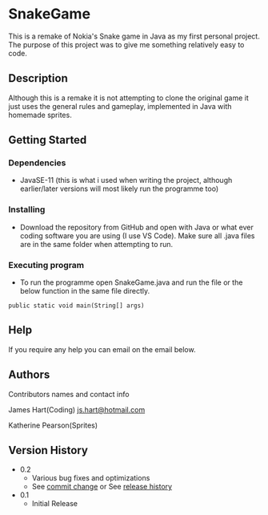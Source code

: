 # SnakeGame

This is a remake of Nokia's Snake game in Java as my first personal project. The purpose of this project was to give me something relatively easy to code.

## Description

Although this is a remake it is not attempting to clone the original game it just uses the general rules and gameplay, implemented in Java with homemade sprites.

## Getting Started

### Dependencies

* JavaSE-11 (this is what i used when writing the project, although earlier/later versions will most likely run the programme too)

### Installing

* Download the repository from GitHub and open with Java or what ever coding software you are using (I use VS Code). Make sure all .java files are in the same folder when attempting to run.

### Executing program

* To run the programme open SnakeGame.java and run the file or the below function in the same file directly.
```
public static void main(String[] args)
```

## Help

If you require any help you can email on the email below.

## Authors

Contributors names and contact info

James Hart(Coding)
js.hart@hotmail.com

Katherine Pearson(Sprites)

## Version History

* 0.2
    * Various bug fixes and optimizations
    * See [commit change]() or See [release history]()
* 0.1
    * Initial Release

